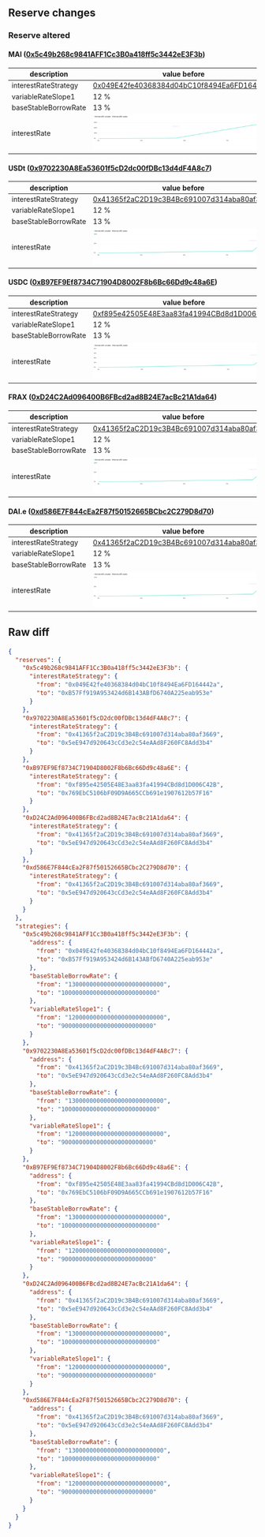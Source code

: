 ## Reserve changes

### Reserve altered

#### MAI ([0x5c49b268c9841AFF1Cc3B0a418ff5c3442eE3F3b](https://snowscan.xyz/address/0x5c49b268c9841AFF1Cc3B0a418ff5c3442eE3F3b))

| description | value before | value after |
| --- | --- | --- |
| interestRateStrategy | [0x049E42fe40368384d04bC10f8494Ea6FD164442a](https://snowscan.xyz/address/0x049E42fe40368384d04bC10f8494Ea6FD164442a) | [0xB57Ff919A953424d6B143ABfD6740A225eab953e](https://snowscan.xyz/address/0xB57Ff919A953424d6B143ABfD6740A225eab953e) |
| variableRateSlope1 | 12 % | 9 % |
| baseStableBorrowRate | 13 % | 10 % |
| interestRate | ![before](/.assets/ff6afa53063e923502967d99a4191110108e0d3c.svg) | ![after](/.assets/df0533ffb247aba26688b9fe4ed301a7a30abe65.svg) |

#### USDt ([0x9702230A8Ea53601f5cD2dc00fDBc13d4dF4A8c7](https://snowscan.xyz/address/0x9702230A8Ea53601f5cD2dc00fDBc13d4dF4A8c7))

| description | value before | value after |
| --- | --- | --- |
| interestRateStrategy | [0x41365f2aC2D19c3B4Bc691007d314aba80af3669](https://snowscan.xyz/address/0x41365f2aC2D19c3B4Bc691007d314aba80af3669) | [0x5eE947d920643cCd3e2c54eAAd8F260FC8Add3b4](https://snowscan.xyz/address/0x5eE947d920643cCd3e2c54eAAd8F260FC8Add3b4) |
| variableRateSlope1 | 12 % | 9 % |
| baseStableBorrowRate | 13 % | 10 % |
| interestRate | ![before](/.assets/1ead2b84ed46bdafcda42d716eb6cd8f54bd190f.svg) | ![after](/.assets/6f3614dd063597f4bcdcd9de34c81199148acfbb.svg) |

#### USDC ([0xB97EF9Ef8734C71904D8002F8b6Bc66Dd9c48a6E](https://snowscan.xyz/address/0xB97EF9Ef8734C71904D8002F8b6Bc66Dd9c48a6E))

| description | value before | value after |
| --- | --- | --- |
| interestRateStrategy | [0xf895e42505E48E3aa83fa41994CBd8d1D006C42B](https://snowscan.xyz/address/0xf895e42505E48E3aa83fa41994CBd8d1D006C42B) | [0x769EbC5106bF09D9A665CCb691e1907612b57F16](https://snowscan.xyz/address/0x769EbC5106bF09D9A665CCb691e1907612b57F16) |
| variableRateSlope1 | 12 % | 9 % |
| baseStableBorrowRate | 13 % | 10 % |
| interestRate | ![before](/.assets/6d01fe056a30aeab26b9f5ef5c945c6afece8779.svg) | ![after](/.assets/bdf1d2b7a73ed948ec32579541994b0e561e5484.svg) |

#### FRAX ([0xD24C2Ad096400B6FBcd2ad8B24E7acBc21A1da64](https://snowscan.xyz/address/0xD24C2Ad096400B6FBcd2ad8B24E7acBc21A1da64))

| description | value before | value after |
| --- | --- | --- |
| interestRateStrategy | [0x41365f2aC2D19c3B4Bc691007d314aba80af3669](https://snowscan.xyz/address/0x41365f2aC2D19c3B4Bc691007d314aba80af3669) | [0x5eE947d920643cCd3e2c54eAAd8F260FC8Add3b4](https://snowscan.xyz/address/0x5eE947d920643cCd3e2c54eAAd8F260FC8Add3b4) |
| variableRateSlope1 | 12 % | 9 % |
| baseStableBorrowRate | 13 % | 10 % |
| interestRate | ![before](/.assets/1ead2b84ed46bdafcda42d716eb6cd8f54bd190f.svg) | ![after](/.assets/6f3614dd063597f4bcdcd9de34c81199148acfbb.svg) |

#### DAI.e ([0xd586E7F844cEa2F87f50152665BCbc2C279D8d70](https://snowscan.xyz/address/0xd586E7F844cEa2F87f50152665BCbc2C279D8d70))

| description | value before | value after |
| --- | --- | --- |
| interestRateStrategy | [0x41365f2aC2D19c3B4Bc691007d314aba80af3669](https://snowscan.xyz/address/0x41365f2aC2D19c3B4Bc691007d314aba80af3669) | [0x5eE947d920643cCd3e2c54eAAd8F260FC8Add3b4](https://snowscan.xyz/address/0x5eE947d920643cCd3e2c54eAAd8F260FC8Add3b4) |
| variableRateSlope1 | 12 % | 9 % |
| baseStableBorrowRate | 13 % | 10 % |
| interestRate | ![before](/.assets/1ead2b84ed46bdafcda42d716eb6cd8f54bd190f.svg) | ![after](/.assets/6f3614dd063597f4bcdcd9de34c81199148acfbb.svg) |

## Raw diff

```json
{
  "reserves": {
    "0x5c49b268c9841AFF1Cc3B0a418ff5c3442eE3F3b": {
      "interestRateStrategy": {
        "from": "0x049E42fe40368384d04bC10f8494Ea6FD164442a",
        "to": "0xB57Ff919A953424d6B143ABfD6740A225eab953e"
      }
    },
    "0x9702230A8Ea53601f5cD2dc00fDBc13d4dF4A8c7": {
      "interestRateStrategy": {
        "from": "0x41365f2aC2D19c3B4Bc691007d314aba80af3669",
        "to": "0x5eE947d920643cCd3e2c54eAAd8F260FC8Add3b4"
      }
    },
    "0xB97EF9Ef8734C71904D8002F8b6Bc66Dd9c48a6E": {
      "interestRateStrategy": {
        "from": "0xf895e42505E48E3aa83fa41994CBd8d1D006C42B",
        "to": "0x769EbC5106bF09D9A665CCb691e1907612b57F16"
      }
    },
    "0xD24C2Ad096400B6FBcd2ad8B24E7acBc21A1da64": {
      "interestRateStrategy": {
        "from": "0x41365f2aC2D19c3B4Bc691007d314aba80af3669",
        "to": "0x5eE947d920643cCd3e2c54eAAd8F260FC8Add3b4"
      }
    },
    "0xd586E7F844cEa2F87f50152665BCbc2C279D8d70": {
      "interestRateStrategy": {
        "from": "0x41365f2aC2D19c3B4Bc691007d314aba80af3669",
        "to": "0x5eE947d920643cCd3e2c54eAAd8F260FC8Add3b4"
      }
    }
  },
  "strategies": {
    "0x5c49b268c9841AFF1Cc3B0a418ff5c3442eE3F3b": {
      "address": {
        "from": "0x049E42fe40368384d04bC10f8494Ea6FD164442a",
        "to": "0xB57Ff919A953424d6B143ABfD6740A225eab953e"
      },
      "baseStableBorrowRate": {
        "from": "130000000000000000000000000",
        "to": "100000000000000000000000000"
      },
      "variableRateSlope1": {
        "from": "120000000000000000000000000",
        "to": "90000000000000000000000000"
      }
    },
    "0x9702230A8Ea53601f5cD2dc00fDBc13d4dF4A8c7": {
      "address": {
        "from": "0x41365f2aC2D19c3B4Bc691007d314aba80af3669",
        "to": "0x5eE947d920643cCd3e2c54eAAd8F260FC8Add3b4"
      },
      "baseStableBorrowRate": {
        "from": "130000000000000000000000000",
        "to": "100000000000000000000000000"
      },
      "variableRateSlope1": {
        "from": "120000000000000000000000000",
        "to": "90000000000000000000000000"
      }
    },
    "0xB97EF9Ef8734C71904D8002F8b6Bc66Dd9c48a6E": {
      "address": {
        "from": "0xf895e42505E48E3aa83fa41994CBd8d1D006C42B",
        "to": "0x769EbC5106bF09D9A665CCb691e1907612b57F16"
      },
      "baseStableBorrowRate": {
        "from": "130000000000000000000000000",
        "to": "100000000000000000000000000"
      },
      "variableRateSlope1": {
        "from": "120000000000000000000000000",
        "to": "90000000000000000000000000"
      }
    },
    "0xD24C2Ad096400B6FBcd2ad8B24E7acBc21A1da64": {
      "address": {
        "from": "0x41365f2aC2D19c3B4Bc691007d314aba80af3669",
        "to": "0x5eE947d920643cCd3e2c54eAAd8F260FC8Add3b4"
      },
      "baseStableBorrowRate": {
        "from": "130000000000000000000000000",
        "to": "100000000000000000000000000"
      },
      "variableRateSlope1": {
        "from": "120000000000000000000000000",
        "to": "90000000000000000000000000"
      }
    },
    "0xd586E7F844cEa2F87f50152665BCbc2C279D8d70": {
      "address": {
        "from": "0x41365f2aC2D19c3B4Bc691007d314aba80af3669",
        "to": "0x5eE947d920643cCd3e2c54eAAd8F260FC8Add3b4"
      },
      "baseStableBorrowRate": {
        "from": "130000000000000000000000000",
        "to": "100000000000000000000000000"
      },
      "variableRateSlope1": {
        "from": "120000000000000000000000000",
        "to": "90000000000000000000000000"
      }
    }
  }
}
```